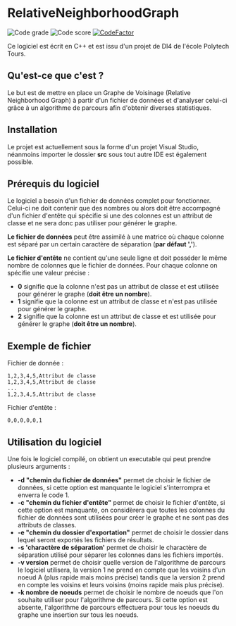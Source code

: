 # RelativeNeighborhoodGraph

![Code grade](https://www.code-inspector.com/project/2444/status/svg#1)
![Code score](https://www.code-inspector.com/project/2444/score/svg#1)
[![CodeFactor](https://www.codefactor.io/repository/github/guillaumebchd/relativeneighborhoodgraph/badge)](https://www.codefactor.io/repository/github/guillaumebchd/relativeneighborhoodgraph)

Ce logiciel est écrit en C++ et est issu d'un projet de DI4 de l'école Polytech Tours.

## Qu'est-ce que c'est ?

Le but est de mettre en place un Graphe de Voisinage (Relative Neighborhood Graph) à partir d'un fichier de données et d'analyser celui-ci grâce à un algorithme de parcours afin d'obtenir diverses statistiques.

## Installation

Le projet est actuellement sous la forme d'un projet Visual Studio, néanmoins importer le dossier **src** sous tout autre IDE est également possible.

## Prérequis du logiciel
Le logiciel a besoin d'un fichier de données complet pour fonctionner. Celui-ci ne doit contenir que des nombres ou alors doit être accompagné d'un fichier d'entête qui spécifie si une des colonnes est un attribut de classe et ne sera donc pas utiliser pour générer le graphe.

**Le fichier de données** peut être assimilé à une matrice où chaque colonne est séparé par un certain caractère de séparation (**par défaut ','**).

**Le fichier d'entête** ne contient qu'une seule ligne et doit posséder le même nombre de colonnes que le fichier de données. 
Pour chaque colonne on spécifie une valeur précise :

* **0** signifie que la colonne n'est pas un attribut de classe et est utilisée pour générer le graphe (**doit être un nombre**).
* **1** signifie que la colonne est un attribut de classe et n'est pas utilisée pour générer le graphe.
* **2** signifie que la colonne est un attribut de classe et est utilisée pour générer le graphe (**doit être un nombre**).

## Exemple de fichier

Fichier de donnée :

```
1,2,3,4,5,Attribut de classe
1,2,3,4,5,Attribut de classe
...
1,2,3,4,5,Attribut de classe
```

Fichier d'entête :

```
0,0,0,0,0,1
```

## Utilisation du logiciel

Une fois le logiciel compilé, on obtient un executable qui peut prendre plusieurs arguments :

* **-d "chemin du fichier de données"** permet de choisir le fichier de données, si cette option est manquante le logiciel s'interrompra et enverra le code 1.
* **-c "chemin du fichier d'entête"** permet de choisir le fichier d'entête, si cette option est manquante, on considèrera que toutes les colonnes du fichier de données sont utilisées pour créer le graphe et ne sont pas des attributs de classes.
*  **-e "chemin du dossier d'exportation"** permet de choisir le dossier dans lequel seront exportés les fichiers de résultats.
*  **-s 'charactère de séparation'** permet de choisir le charactère de séparation utilisé pour séparer les colonnes dans les fichiers importés.
*  **-v version** permet de choisir quelle version de l'algorithme de parcours le logiciel utilisera, la version 1 ne prend en compte que les voisins d'un noeud A (plus rapide mais moins précise) tandis que la version 2 prend en compte les voisins et leurs voisins (moins rapide mais plus précise).
*  **-k nombre de noeuds** permet de choisir le nombre de noeuds que l'on souhaite utiliser pour l'algorithme de parcours. Si cette option est absente, l'algorithme de parcours effectuera pour tous les noeuds du graphe une insertion sur tous les noeuds.

